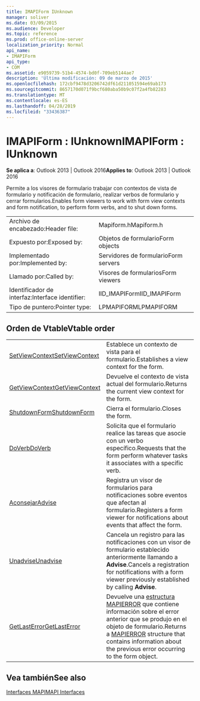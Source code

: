 ```yaml
---
title: IMAPIForm IUnknown
manager: soliver
ms.date: 03/09/2015
ms.audience: Developer
ms.topic: reference
ms.prod: office-online-server
localization_priority: Normal
api_name:
- IMAPIForm
api_type:
- COM
ms.assetid: e9059739-51b4-4574-bd0f-709eb5144ae7
description: 'Última modificación: 09 de marzo de 2015'
ms.openlocfilehash: 172cbf9478d3206742df61d211051594e69ab173
ms.sourcegitcommit: 8657170d071f9bcf680aba50b9c07f2a4fb82283
ms.translationtype: MT
ms.contentlocale: es-ES
ms.lasthandoff: 04/28/2019
ms.locfileid: "33436387"
---
```

# <a name="imapiform--iunknown"></a><span data-ttu-id="81996-103">IMAPIForm : IUnknown</span><span class="sxs-lookup"><span data-stu-id="81996-103">IMAPIForm : IUnknown</span></span>

  
  
<span data-ttu-id="81996-104">**Se aplica a**: Outlook 2013 | Outlook 2016</span><span class="sxs-lookup"><span data-stu-id="81996-104">**Applies to**: Outlook 2013 | Outlook 2016</span></span> 
  
<span data-ttu-id="81996-105">Permite a los visores de formulario trabajar con contextos de vista de formulario y notificación de formulario, realizar verbos de formulario y cerrar formularios.</span><span class="sxs-lookup"><span data-stu-id="81996-105">Enables form viewers to work with form view contexts and form notification, to perform form verbs, and to shut down forms.</span></span>
  
|||
|:-----|:-----|
|<span data-ttu-id="81996-106">Archivo de encabezado:</span><span class="sxs-lookup"><span data-stu-id="81996-106">Header file:</span></span>  <br/> |<span data-ttu-id="81996-107">Mapiform.h</span><span class="sxs-lookup"><span data-stu-id="81996-107">Mapiform.h</span></span>  <br/> |
|<span data-ttu-id="81996-108">Expuesto por:</span><span class="sxs-lookup"><span data-stu-id="81996-108">Exposed by:</span></span>  <br/> |<span data-ttu-id="81996-109">Objetos de formulario</span><span class="sxs-lookup"><span data-stu-id="81996-109">Form objects</span></span>  <br/> |
|<span data-ttu-id="81996-110">Implementado por:</span><span class="sxs-lookup"><span data-stu-id="81996-110">Implemented by:</span></span>  <br/> |<span data-ttu-id="81996-111">Servidores de formulario</span><span class="sxs-lookup"><span data-stu-id="81996-111">Form servers</span></span>  <br/> |
|<span data-ttu-id="81996-112">Llamado por:</span><span class="sxs-lookup"><span data-stu-id="81996-112">Called by:</span></span>  <br/> |<span data-ttu-id="81996-113">Visores de formularios</span><span class="sxs-lookup"><span data-stu-id="81996-113">Form viewers</span></span>  <br/> |
|<span data-ttu-id="81996-114">Identificador de interfaz:</span><span class="sxs-lookup"><span data-stu-id="81996-114">Interface identifier:</span></span>  <br/> |<span data-ttu-id="81996-115">IID_IMAPIForm</span><span class="sxs-lookup"><span data-stu-id="81996-115">IID_IMAPIForm</span></span>  <br/> |
|<span data-ttu-id="81996-116">Tipo de puntero:</span><span class="sxs-lookup"><span data-stu-id="81996-116">Pointer type:</span></span>  <br/> |<span data-ttu-id="81996-117">LPMAPIFORM</span><span class="sxs-lookup"><span data-stu-id="81996-117">LPMAPIFORM</span></span>  <br/> |
   
## <a name="vtable-order"></a><span data-ttu-id="81996-118">Orden de Vtable</span><span class="sxs-lookup"><span data-stu-id="81996-118">Vtable order</span></span>

|||
|:-----|:-----|
|[<span data-ttu-id="81996-119">SetViewContext</span><span class="sxs-lookup"><span data-stu-id="81996-119">SetViewContext</span></span>](imapiform-setviewcontext.md) <br/> |<span data-ttu-id="81996-120">Establece un contexto de vista para el formulario.</span><span class="sxs-lookup"><span data-stu-id="81996-120">Establishes a view context for the form.</span></span>  <br/> |
|[<span data-ttu-id="81996-121">GetViewContext</span><span class="sxs-lookup"><span data-stu-id="81996-121">GetViewContext</span></span>](imapiform-getviewcontext.md) <br/> |<span data-ttu-id="81996-122">Devuelve el contexto de vista actual del formulario.</span><span class="sxs-lookup"><span data-stu-id="81996-122">Returns the current view context for the form.</span></span>  <br/> |
|[<span data-ttu-id="81996-123">ShutdownForm</span><span class="sxs-lookup"><span data-stu-id="81996-123">ShutdownForm</span></span>](imapiform-shutdownform.md) <br/> |<span data-ttu-id="81996-124">Cierra el formulario.</span><span class="sxs-lookup"><span data-stu-id="81996-124">Closes the form.</span></span>  <br/> |
|[<span data-ttu-id="81996-125">DoVerb</span><span class="sxs-lookup"><span data-stu-id="81996-125">DoVerb</span></span>](imapiform-doverb.md) <br/> |<span data-ttu-id="81996-126">Solicita que el formulario realice las tareas que asocie con un verbo específico.</span><span class="sxs-lookup"><span data-stu-id="81996-126">Requests that the form perform whatever tasks it associates with a specific verb.</span></span>  <br/> |
|[<span data-ttu-id="81996-127">Aconsejar</span><span class="sxs-lookup"><span data-stu-id="81996-127">Advise</span></span>](imapiform-advise.md) <br/> |<span data-ttu-id="81996-128">Registra un visor de formularios para notificaciones sobre eventos que afectan al formulario.</span><span class="sxs-lookup"><span data-stu-id="81996-128">Registers a form viewer for notifications about events that affect the form.</span></span>  <br/> |
|[<span data-ttu-id="81996-129">Unadvise</span><span class="sxs-lookup"><span data-stu-id="81996-129">Unadvise</span></span>](imapiform-unadvise.md) <br/> |<span data-ttu-id="81996-130">Cancela un registro para las notificaciones con un visor de formulario establecido anteriormente llamando a **Advise**.</span><span class="sxs-lookup"><span data-stu-id="81996-130">Cancels a registration for notifications with a form viewer previously established by calling **Advise**.</span></span>  <br/> |
|[<span data-ttu-id="81996-131">GetLastError</span><span class="sxs-lookup"><span data-stu-id="81996-131">GetLastError</span></span>](imapiform-getlasterror.md) <br/> |<span data-ttu-id="81996-132">Devuelve una [estructura MAPIERROR](mapierror.md) que contiene información sobre el error anterior que se produjo en el objeto de formulario.</span><span class="sxs-lookup"><span data-stu-id="81996-132">Returns a [MAPIERROR](mapierror.md) structure that contains information about the previous error occurring to the form object.</span></span>  <br/> |
   
## <a name="see-also"></a><span data-ttu-id="81996-133">Vea también</span><span class="sxs-lookup"><span data-stu-id="81996-133">See also</span></span>



[<span data-ttu-id="81996-134">Interfaces MAPI</span><span class="sxs-lookup"><span data-stu-id="81996-134">MAPI Interfaces</span></span>](mapi-interfaces.md)

